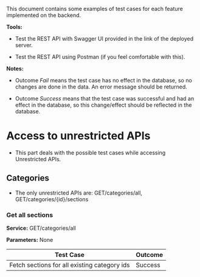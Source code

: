 This document contains some examples of test cases for each feature implemented on the backend. 

**Tools:**

- Test the REST API with Swagger UI provided in the link of the deployed server.

- Test the REST API using Postman (if you feel comfortable with this).
 
**Notes:**

- Outcome *Fail* means the test case has no effect in the database, so no changes are done in the data. An error message should be returned. 

- Outcome *Success* means that the test case was successful and had an effect in the database, so this change/effect should be reflected in the database.

# Access to unrestricted APIs

- This part deals with the possible test cases while accessing Unrestricted APIs.

## Categories 
 
- The only unrestricted APIs are: GET/categories/all,  GET/categories/{id}/sections

### Get all sections

**Service:** GET/categories/all

**Parameters:** None

| Test Case | Outcome |
| --------- | --------- |
| Fetch sections for all existing category ids | Success |
